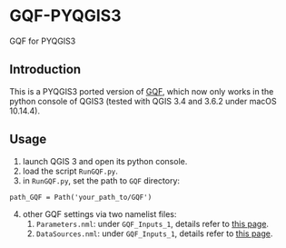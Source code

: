 # GQF-PYQGIS3
GQF for PYQGIS3

## Introduction
This is a PYQGIS3 ported version of [GQF](https://umep-docs.readthedocs.io/en/latest/processor/Urban%20Energy%20Balance%20GQ.html), which now only works in the python console of QGIS3 (tested with QGIS 3.4 and 3.6.2 under macOS 10.14.4).

## Usage
1. launch QGIS 3 and open its python console.
2. load the script `RunGQF.py`.
3. in `RunGQF.py`, set the path to `GQF` directory:
```
path_GQF = Path('your_path_to/GQF')
```
4. other GQF settings via two namelist files:
   1. `Parameters.nml`: under `GQF_Inputs_1`, details refer to [this page](https://umep-docs.readthedocs.io/en/latest/OtherManuals/GQF_Manual.html#id4).
   2. `DataSources.nml`: under `GQF_Inputs_1`, details refer to [this page](https://umep-docs.readthedocs.io/en/latest/OtherManuals/GQF_Manual.html#data-sources-file).
